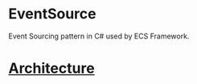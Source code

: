 # EventSource
Event Sourcing pattern in C# used by ECS Framework.

# [Architecture](https://docs.microsoft.com/en-us/azure/architecture/patterns/event-sourcing)
